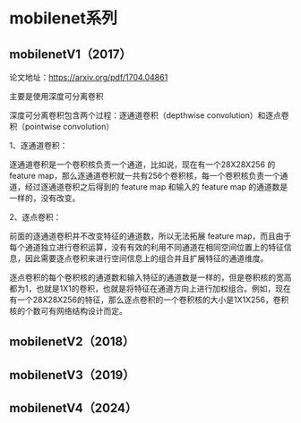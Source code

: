# mobilenet系列

## mobilenetV1（2017）

论文地址：https://arxiv.org/pdf/1704.04861

主要是使用深度可分离卷积

深度可分离卷积包含两个过程：逐通道卷积（depthwise convolution）和逐点卷积（pointwise convolution）

1、逐通道卷积：

逐通道卷积是一个卷积核负责一个通道，比如说，现在有一个28X28X256 的 feature map，那么逐通道卷积就一共有256个卷积核，每一个卷积核负责一个通道，经过逐通道卷积之后得到的 feature map 和输入的 feature map 的通道数是一样的，没有改变。

2、逐点卷积：

前面的逐通道卷积并不改变特征的通道数，所以无法拓展 feature map，而且由于每个通道独立进行卷积运算，没有有效的利用不同通道在相同空间位置上的特征信息，因此需要逐点卷积来进行空间信息上的组合并且扩展特征的通道维度。

逐点卷积的每个卷积核的通道数和输入特征的通道数是一样的，但是卷积核的宽高都为1，也就是1X1的卷积，也就是将特征在通道方向上进行加权组合。例如，现在有一个28X28X256的特征，那么逐点卷积的一个卷积核的大小是1X1X256，卷积核的个数可有网络结构设计而定。



## mobilenetV2（2018）



## mobilenetV3（2019）



## mobilenetV4（2024）

